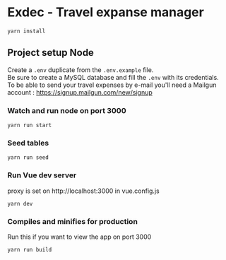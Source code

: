 # Exdec - Travel expanse manager

```
yarn install
```

## Project setup Node

Create a `.env` duplicate from the `.env.example` file.<br>
Be sure to create a MySQL database and fill the `.env` with its credentials.<br>
To be able to send your travel expenses by e-mail you'll need a Mailgun account : https://signup.mailgun.com/new/signup

### Watch and run node on port 3000

```
yarn run start
```

### Seed tables

```
yarn run seed
```

### Run Vue dev server

proxy is set on http://localhost:3000 in vue.config.js

```
yarn dev
```

### Compiles and minifies for production

Run this if you want to view the app on port 3000

```
yarn run build
```
